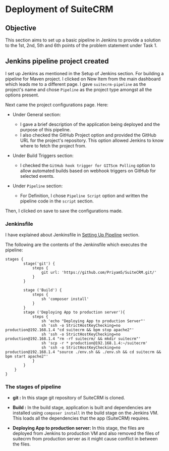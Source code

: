 
# Deployment of SuiteCRM

## Objective
 
This section aims to set up a basic pipeline in Jenkins to provide a solution to the 1st, 2nd, 5th and 6th points of the problem statement under Task 1.

## Jenkins pipeline project created

I set up Jenkins as mentioned in the Setup of Jenkins section. For building a pipeline for Maven project. I clicked on New Item from the main dashboard which leads me to a different page. I gave `suitecrm-pipeline` as the project's name and chose `Pipeline` as the project type amongst all the options present.

Next came the project configurations page. Here:

* Under General section:
    * I gave a brief description of the application being deployed and the purpose of this pipeline.
    * I also checked the GitHub Project option and provided the GitHub URL for the project's repository. This option allowed Jenkins to know where to fetch the project from.

* Under Build Triggers section:
    * I checked the `GitHub hook trigger for GITScm Polling` option to allow automated builds based on webhook triggers on GitHub for selected events.

* Under `Pipeline` section:
    * For Definition, I chose `Pipeline Script` option and written the pipeline code in the `script` section.

Then, I clicked on save to save the configurations made.

### Jenkinsfile

I have explained about Jenkinsfile in [Setting Up Pipeline](https://intern-appsecco.netlify.app/setting-up-pipeline/) section.

The following are the contents of the Jenkinsfile which executes the pipeline:

```
stages {
        stage('git') {
            steps {
                git url: 'https://github.com/Priyam5/SuiteCRM.git/'
            }
        }
        
        stage ('Build') {
            steps {
                sh 'composer install'
            }
        }
        stage ('Deploying App to production server'){
            steps {
                sh 'echo "Deploying App to production Server"'
                sh 'ssh -o StrictHostKeyChecking=no production@192.168.1.4 "cd suitecrm && bpm stop apache2"'
                sh 'ssh -o StrictHostKeyChecking=no production@192.168.1.4 "rm -rf suitecrm/ && mkdir suitecrm"'
                sh 'scp -r * production@192.168.1.4:~/suitecrm'
                sh 'ssh -o StrictHostKeyChecking=no production@192.168.1.4 "source ./env.sh && ./env.sh && cd suitecrm && bpm start apache2"'
            }
        }
    }
}
```
### The stages of pipeline

* **git :** 
In this stage git repository of SuiteCRM is cloned. 

* **Build :**
In the build stage, application is built and dependencies are installed using  `composer install` in the build stage on the Jenkins VM. This loads all the dependencies that the app (SuiteCRM) requires.

* **Deploying App to production server:** 
In this stage, the files are deployed from Jenkins to production VM and also removed the files of suitecrm from production server as it might cause conflict in between the files.

